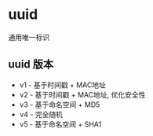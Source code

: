 # uuid

通用唯一标识

## uuid 版本

- v1 - 基于时间戳 + MAC地址
- v2 - 基于时间戳 + MAC地址, 优化安全性
- v3 - 基于命名空间 + MD5
- v4 - 完全随机
- v5 - 基于命名空间 + SHA1
